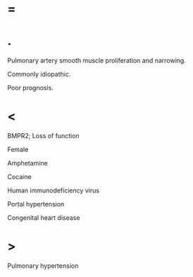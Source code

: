 # =

# .

Pulmonary artery smooth muscle proliferation and narrowing.

Commonly idiopathic.

Poor prognosis.

# <

BMPR2; Loss of function

Female

Amphetamine

Cocaine

Human immunodeficiency virus

Portal hypertension

Congenital heart disease

# >

Pulmonary hypertension
